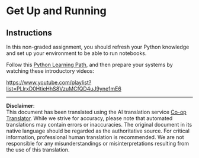 <!--
CO_OP_TRANSLATOR_METADATA:
{
  "original_hash": "4c4698044bb8af52cfb6388a4ee0e53b",
  "translation_date": "2025-09-06T10:54:29+00:00",
  "source_file": "1-Introduction/1-intro-to-ML/assignment.md",
  "language_code": "en"
}
-->
# Get Up and Running

## Instructions

In this non-graded assignment, you should refresh your Python knowledge and set up your environment to be able to run notebooks.

Follow this [Python Learning Path](https://docs.microsoft.com/learn/paths/python-language/?WT.mc_id=academic-77952-leestott), and then prepare your systems by watching these introductory videos:

https://www.youtube.com/playlist?list=PLlrxD0HtieHhS8VzuMCfQD4uJ9yne1mE6

---

**Disclaimer**:  
This document has been translated using the AI translation service [Co-op Translator](https://github.com/Azure/co-op-translator). While we strive for accuracy, please note that automated translations may contain errors or inaccuracies. The original document in its native language should be regarded as the authoritative source. For critical information, professional human translation is recommended. We are not responsible for any misunderstandings or misinterpretations resulting from the use of this translation.